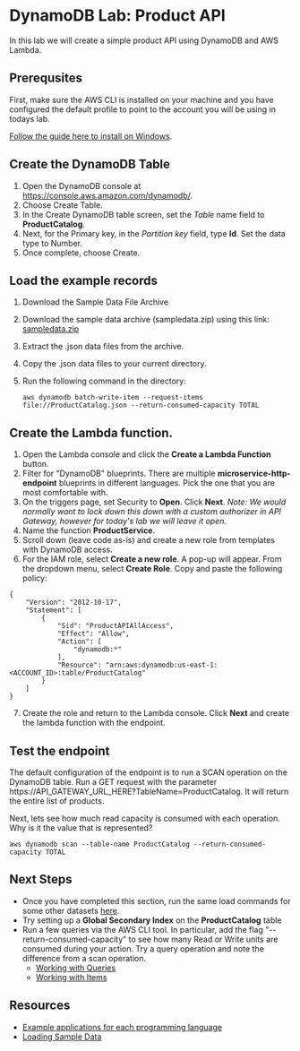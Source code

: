 # DynamoDB Lab: Product API

In this lab we will create a simple product API using DynamoDB and AWS Lambda.

## Prerequsites

First, make sure the AWS CLI is installed on your machine and you have configured the default profile to point to the account you will be using in todays lab.

[Follow the guide here to install on Windows](http://docs.aws.amazon.com/cli/latest/userguide/awscli-install-windows.html).

## Create the DynamoDB Table

1. Open the DynamoDB console at https://console.aws.amazon.com/dynamodb/.
2. Choose Create Table.
4. In the Create DynamoDB table screen, set the *Table* name field to **ProductCatalog**.
5. Next, for the Primary key, in the *Partition key* field, type **Id**. Set the data type to Number.
6. Once complete, choose Create.

## Load the example records

1. Download the Sample Data File Archive
2. Download the sample data archive (sampledata.zip) using this link: [sampledata.zip](http://docs.aws.amazon.com/amazondynamodb/latest/developerguide/samples/sampledata.zip)
3. Extract the .json data files from the archive.
4. Copy the .json data files to your current directory.
5. Run the following command in the directory:

    ```
    aws dynamodb batch-write-item --request-items file://ProductCatalog.json --return-consumed-capacity TOTAL
    ```
## Create the Lambda function.

1. Open the Lambda console and click the **Create a Lambda Function** button.
2. Filter for "DynamoDB" blueprints. There are multiple **microservice-http-endpoint** blueprints in different languages. Pick the one that you are most comfortable with.  
3. On the triggers page, set Security to **Open**. Click **Next**. *Note: We would normally want to lock down this down with a custom authorizer in API Gateway, however for today's lab we will leave it open.*
4. Name the function **ProductService**.
5. Scroll down (leave code as-is) and create a new role from templates with DynamoDB access.
6. For the IAM role, select **Create a new role**. A pop-up will appear. From the dropdown menu, select **Create Role**. Copy and paste the following policy:

```
{
    "Version": "2012-10-17",
    "Statement": [
        {
            "Sid": "ProductAPIAllAccess",
            "Effect": "Allow",
            "Action": [
                "dynamodb:*"
            ],
            "Resource": "arn:aws:dynamodb:us-east-1:<ACCOUNT_ID>:table/ProductCatalog"
        }
    ]
}
```
7. Create the role and return to the Lambda console. Click **Next** and create the lambda function with the endpoint.

## Test the endpoint

The default configuration of the endpoint is to run a SCAN operation on the DynamoDB table. Run a GET request with the parameter https://API_GATEWAY_URL_HERE?TableName=ProductCatalog. It will return the entire list of products.

Next, lets see how much read capacity is consumed with each operation. Why is it the value that is represented?
```
aws dynamodb scan --table-name ProductCatalog --return-consumed-capacity TOTAL
```
## Next Steps

- Once you have completed this section, run the same load commands for some other datasets [here](http://docs.aws.amazon.com/amazondynamodb/latest/developerguide/SampleData.CreateTables.html).
- Try setting up a **Global Secondary Index** on the **ProductCatalog** table
- Run a few queries via the AWS CLI tool. In particular, add the flag "--return-consumed-capacity" to see how many Read or Write units are consumed during your action. Try a query operation and note the difference from a scan operation.
  - [Working with Queries](http://docs.aws.amazon.com/amazondynamodb/latest/developerguide/Query.html)
  - [Working with Items](http://docs.aws.amazon.com/amazondynamodb/latest/developerguide/WorkingWithItems.html)

## Resources

- [Example applications for each programming language](http://docs.aws.amazon.com/amazondynamodb/latest/gettingstartedguide/Welcome.html)
- [Loading Sample Data](http://docs.aws.amazon.com/amazondynamodb/latest/developerguide/SampleData.CreateTables.html)
